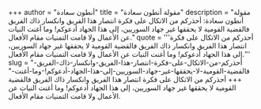 +++
author = "أنطون سعادة"
title = "مقولة أنطون سعادة"
description = "مقولة أنطون سعادة: أحذركم من الاتكال على فكرة انتصار هذا الفريق وانكسار ذاك الفريق فالقضية القومية لا يحققها غير جهاد السوريين، إلى هذا الجهاد أدعوكم! وما أغنت النيات عن الأعمال ولا قامت التمنيات مقام الأفعال."
quote = '''أحذركم من الاتكال على فكرة انتصار هذا الفريق وانكسار ذاك الفريق فالقضية القومية لا يحققها غير جهاد السوريين، إلى هذا الجهاد أدعوكم! وما أغنت النيات عن الأعمال ولا قامت التمنيات مقام الأفعال.'''
slug = "أحذركم-من-الاتكال-على-فكرة-انتصار-هذا-الفريق-وانكسار-ذاك-الفريق-فالقضية-القومية-لا-يحققها-غير-جهاد-السوريين-إلى-هذا-الجهاد-أدعوكم!-وما-أغنت-"
+++
أحذركم من الاتكال على فكرة انتصار هذا الفريق وانكسار ذاك الفريق فالقضية القومية لا يحققها غير جهاد السوريين، إلى هذا الجهاد أدعوكم! وما أغنت النيات عن الأعمال ولا قامت التمنيات مقام الأفعال.

